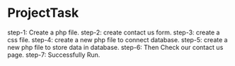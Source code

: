 # ProjectTask
step-1: Create a php file.
 step-2: create contact us form.
 step-3: create a css file.
 step-4: create a new php file to connect database.
 step-5: create a new php file to store data in database.
 step-6: Then Check our contact us page.
 step-7: Successfully Run. 